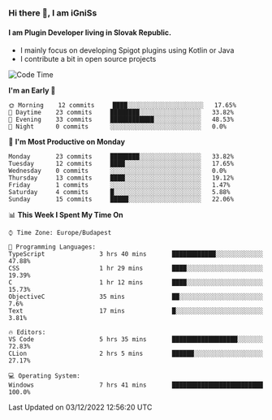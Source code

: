 ### Hi there 👋, I am iGniSs

#### I am Plugin Developer living in Slovak Republic.
- I mainly focus on developing Spigot plugins using Kotlin or Java
- I contribute a bit in open source projects

<!--START_SECTION:waka-->
![Code Time](http://img.shields.io/badge/Code%20Time-974%20hrs%2031%20mins-blue)

**I'm an Early 🐤** 

```text
🌞 Morning    12 commits     ████░░░░░░░░░░░░░░░░░░░░░   17.65% 
🌆 Daytime    23 commits     ████████░░░░░░░░░░░░░░░░░   33.82% 
🌃 Evening    33 commits     ████████████░░░░░░░░░░░░░   48.53% 
🌙 Night      0 commits      ░░░░░░░░░░░░░░░░░░░░░░░░░   0.0%

```
📅 **I'm Most Productive on Monday** 

```text
Monday       23 commits     ████████░░░░░░░░░░░░░░░░░   33.82% 
Tuesday      12 commits     ████░░░░░░░░░░░░░░░░░░░░░   17.65% 
Wednesday    0 commits      ░░░░░░░░░░░░░░░░░░░░░░░░░   0.0% 
Thursday     13 commits     ████░░░░░░░░░░░░░░░░░░░░░   19.12% 
Friday       1 commits      ░░░░░░░░░░░░░░░░░░░░░░░░░   1.47% 
Saturday     4 commits      █░░░░░░░░░░░░░░░░░░░░░░░░   5.88% 
Sunday       15 commits     █████░░░░░░░░░░░░░░░░░░░░   22.06%

```


📊 **This Week I Spent My Time On** 

```text
⌚︎ Time Zone: Europe/Budapest

💬 Programming Languages: 
TypeScript               3 hrs 40 mins       ████████████░░░░░░░░░░░░░   47.88% 
CSS                      1 hr 29 mins        ████░░░░░░░░░░░░░░░░░░░░░   19.39% 
C                        1 hr 12 mins        ████░░░░░░░░░░░░░░░░░░░░░   15.73% 
ObjectiveC               35 mins             ██░░░░░░░░░░░░░░░░░░░░░░░   7.6% 
Text                     17 mins             █░░░░░░░░░░░░░░░░░░░░░░░░   3.81%

🔥 Editors: 
VS Code                  5 hrs 35 mins       ██████████████████░░░░░░░   72.83% 
CLion                    2 hrs 5 mins        ██████░░░░░░░░░░░░░░░░░░░   27.17%

💻 Operating System: 
Windows                  7 hrs 41 mins       █████████████████████████   100.0%

```


 Last Updated on 03/12/2022 12:56:20 UTC
<!--END_SECTION:waka-->
